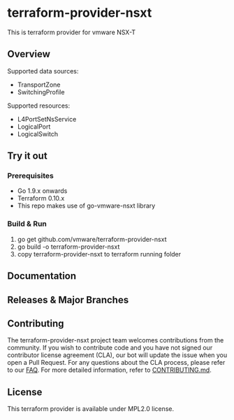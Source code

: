 

# terraform-provider-nsxt
This is terraform provider for vmware NSX-T

## Overview

Supported data sources:

* TransportZone
* SwitchingProfile

Supported resources:

* L4PortSetNsService
* LogicalPort
* LogicalSwitch

## Try it out

### Prerequisites

* Go 1.9.x onwards
* Terraform 0.10.x
* This repo makes use of go-vmware-nsxt library

### Build & Run

1. go get github.com/vmware/terraform-provider-nsxt
2. go build -o terraform-provider-nsxt
3. copy terraform-provider-nsxt to terraform running folder

## Documentation

## Releases & Major Branches

## Contributing

The terraform-provider-nsxt project team welcomes contributions from the community. If you wish to contribute code and you have not
signed our contributor license agreement (CLA), our bot will update the issue when you open a Pull Request. For any
questions about the CLA process, please refer to our [FAQ](https://cla.vmware.com/faq). For more detailed information,
refer to [CONTRIBUTING.md](CONTRIBUTING.md).

## License

This terraform provider is available under MPL2.0 license.
